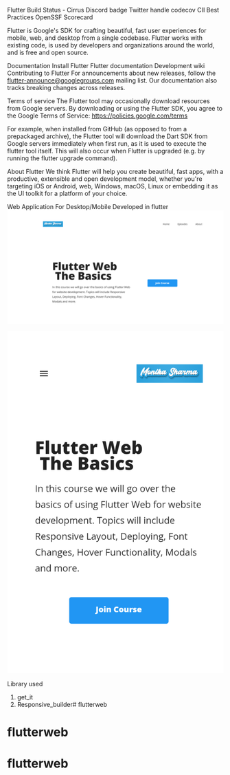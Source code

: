 Flutter
Build Status - Cirrus Discord badge Twitter handle codecov CII Best Practices OpenSSF Scorecard

Flutter is Google's SDK for crafting beautiful, fast user experiences for mobile, web, and desktop from a single codebase. Flutter works with existing code, is used by developers and organizations around the world, and is free and open source.

Documentation
Install Flutter
Flutter documentation
Development wiki
Contributing to Flutter
For announcements about new releases, follow the flutter-announce@googlegroups.com mailing list. Our documentation also tracks breaking changes across releases.

Terms of service
The Flutter tool may occasionally download resources from Google servers. By downloading or using the Flutter SDK, you agree to the Google Terms of Service: https://policies.google.com/terms

For example, when installed from GitHub (as opposed to from a prepackaged archive), the Flutter tool will download the Dart SDK from Google servers immediately when first run, as it is used to execute the flutter tool itself. This will also occur when Flutter is upgraded (e.g. by running the flutter upgrade command).

About Flutter
We think Flutter will help you create beautiful, fast apps, with a productive, extensible and open development model, whether you're targeting iOS or Android, web, Windows, macOS, Linux or embedding it as the UI toolkit for a platform of your choice.

Web Application For Desktop/Mobile Developed in flutter
![img.png](img.png)

![img_1.png](img_1.png)

Library used 
1. get_it
2. Responsive_builder# flutterweb
# flutterweb
# flutterweb
